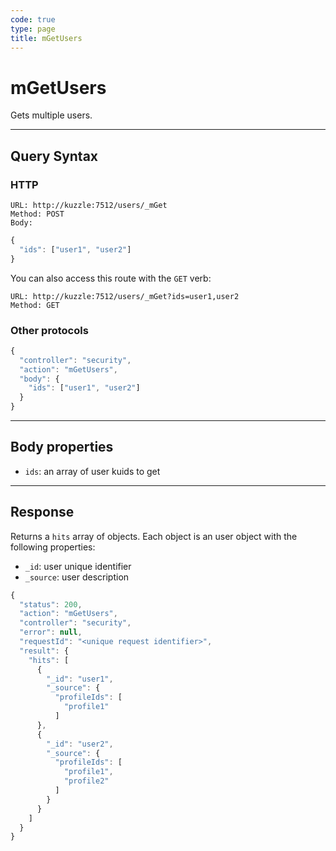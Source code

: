 ```yaml
---
code: true
type: page
title: mGetUsers
---
```


# mGetUsers



Gets multiple users.

---

## Query Syntax

### HTTP

```http
URL: http://kuzzle:7512/users/_mGet
Method: POST
Body:
```

```js
{
  "ids": ["user1", "user2"]
}
```

You can also access this route with the `GET` verb:

```http
URL: http://kuzzle:7512/users/_mGet?ids=user1,user2
Method: GET
```

### Other protocols

```js
{
  "controller": "security",
  "action": "mGetUsers",
  "body": {
    "ids": ["user1", "user2"]
  }
}
```

---

## Body properties

- `ids`: an array of user kuids to get

---

## Response

Returns a `hits` array of objects. Each object is an user object with the following properties:

- `_id`: user unique identifier
- `_source`: user description

```js
{
  "status": 200,
  "action": "mGetUsers",
  "controller": "security",
  "error": null,
  "requestId": "<unique request identifier>",
  "result": {
    "hits": [
      {
        "_id": "user1",
        "_source": {
          "profileIds": [
            "profile1"
          ]          
      },
      {
        "_id": "user2",
        "_source": {
          "profileIds": [
            "profile1",
            "profile2"
          ]
        }
      }
    ]
  }
}
```

